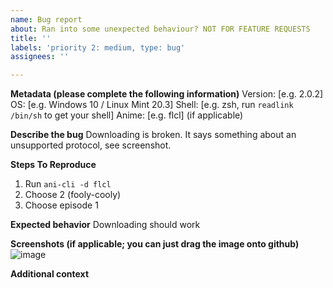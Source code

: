 ```yaml
---
name: Bug report
about: Ran into some unexpected behaviour? NOT FOR FEATURE REQUESTS
title: ''
labels: 'priority 2: medium, type: bug'
assignees: ''

---
```


**Metadata (please complete the following information)**
Version: [e.g. 2.0.2]
OS: [e.g. Windows 10 / Linux Mint 20.3]
Shell: [e.g. zsh, run `readlink /bin/sh` to get your shell]
Anime: [e.g. flcl] (if applicable)

**Describe the bug**
Downloading is broken.
It says something about an unsupported protocol, see screenshot.

**Steps To Reproduce**

1. Run `ani-cli -d flcl`
2. Choose 2 (fooly-cooly)
3. Choose episode 1

**Expected behavior**
Downloading should work

**Screenshots (if applicable; you can just drag the image onto github)**
![image](https://user-images.githubusercontent.com/82055622/151030428-2e78d15f-4ba9-4d86-b6f3-8307557b4b29.png)

**Additional context**
